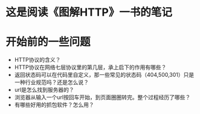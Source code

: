 # 这是阅读《图解HTTP》一书的笔记

# 开始前的一些问题
- HTTP协议的含义？
- HTTP协议在网络七层协议里的第几层，承上启下的作用有哪些？
- 返回状态码可以在代码里自定义，那一些常见的状态码（404,500,301）只是一种行业规范吗？还是怎么说？
- url是怎么找到服务器的？
- 浏览器从输入一个url按回车开始，到页面圈圈转完。整个过程经历了哪些？
- 有哪些好用的抓包软件？怎么用？